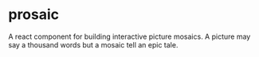 # prosaic
A react component for building interactive picture mosaics. A picture may say a thousand words but a mosaic tell an epic tale.
